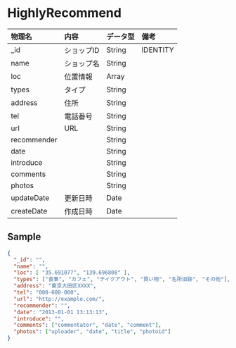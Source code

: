 # HighlyRecommend
| 物理名      | 内容        |  データ型    | 備考         |
|:------------|:------------|:-------------|:-------------|
| _id         | ショップID  | String       |IDENTITY      |
| name        | ショップ名  | String       |              |
| loc         | 位置情報    | Array<String>|              |
| types       | タイプ      | String       |              |
| address     | 住所        | String       |              |
| tel         | 電話番号    | String       |              |
| url         | URL         | String       |              |
| recommender |             | String       |              |
| date        |             | String       |              |
| introduce   |             | String       |              |
| comments    |             | String       |              |
| photos      |             | String       |              |
| updateDate　| 更新日時    | Date         |              |
| createDate  | 作成日時    | Date         |              |


## Sample
```json
{
  "_id": "",
  "name": "",
  "loc": [ "35.691077", "139.696808" ],
  "types": ["食事", "カフェ", "テイクアウト", "買い物", "名所旧跡", "その他"],
  "address": "東京大田区XXXX",
  "tel": "000-000-000",
  "url": "http://example.com/",
  "recommender": "",
  "date": "2013-01-01 13:13:13",
  "introduce": "",
  "comments": ["commentator", "date", "comment"],
  "photos": ["uploader", "date", "title", "photoid"]
}
```
